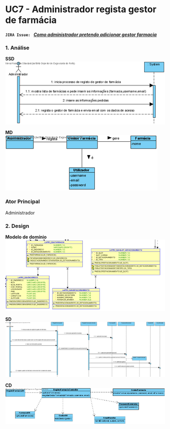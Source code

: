 # UC7 - Administrador regista gestor de farmácia

#### `JIRA Issue: ` [_Como administrador pretendo adicionar gestor farmacia_](https://jira.dei.isep.ipp.pt/browse/LAP3AP5-159)
### 1. Análise

**SSD**
![SSD_RegistarGestorFarmacia.png](SSD_RegistarGestorFarmacia.png)

**MD**
![MD_RegistarGestorFarmacia.png](MD_RegistarGestorFarmacia.png)

### Ator Principal
Administrador

### 2. Design

**Modelo de domínio**
![MER_Farmacia.png](MER_Farmacia.png)

**SD**
![SD_RegistarGestorFarmacia.png](SD_RegistarGestorFarmacia.png)

**CD**
![CD_RegistarGestorFarmacia.png](CD_RegistarGestorFarmacia.png)